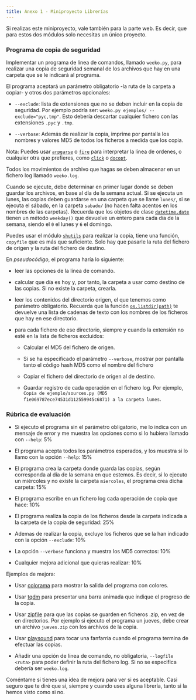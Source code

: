 ```yaml
---
title: Anexo 1 - Miniproyecto Librerías
---
```


Si realizas este miniproyecto, vale también para la parte web. Es decir, que 
para estos dos módulos solo necesitas un único proyecto.

### Programa de copia de seguridad

Implementar un programa de línea de comandos, llamado `weeko.py`, para realizar
una copia de seguridad semanal de los archivos que hay en una carpeta que se le
indicará al programa.

El programa aceptará un parámetro obligatorio -la ruta de la carpeta 
a copiar- y otros dos parámetros opcionales:

- `--exclude`: lista de extensiones que no se deben incluir en la copia de
seguridad. Por ejemplo podría ser: `weeko.py ejemplos/ --exclude="pyc,tmp"`. Esto
debería descartar cualquier fichero con las extensiones `.pyc` y `.tmp`.

- `--verbose`: Además de realizar la copia, imprime por pantalla los nombres
   y valores MD5 de todos los ficheros a medida que los copia.

Nota: Puedes usar
[`arpgarse`](https://docs.python.org/3/library/argparse.html)
o [`fire`](https://google.github.io/python-fire/guide/) para interpretar la
línea de ordenes, o cualquier otra que prefieres, como
[`click`](https://palletsprojects.com/p/click/) o
[`docopt`](http://docopt.org/).

Todos los movimientos de archivo que hagas se deben almacenar en un fichero log
llamado `weeko.log`.

Cuando se ejecute, debe determinar en primer lugar donde se deben guardar los
archivos, en base al día de la semana actual. Si se ejecuta un lunes, las
copias deben guardarse en una carpeta que se llame `lunes/`, si se ejecuta el
sábado, en la carpeta `sabado/` (no hacen falta acentos en los nombres de las
carpetas). Recuerda que los objetos de clase
[`datetime.date`](https://docs.python.org/es/3/library/datetime.html) tienen un
método `weekday()` que devuelve un entero para cada día de la semana, siendo el
`0` el lunes y `6` el domingo.

Puedes usar el módulo
[`shutils`](https://docs.python.org/es/3/library/shutil.html) para realizar la
copia, tiene una función, `copyfile` que es más que suficiente. Solo hay que
pasarle la ruta del fichero de origen y la ruta del fichero de destino.

En _pseudocódigo_, el programa haría lo siguiente:

- leer las opciones de la línea de comando.

- calcular que día es hoy y, por tanto, la carpeta a usar como destino
  de las copias. Si no existe la carpeta, crearla.

- leer los contenidos del directorio origen, el que tenemos como
  parámetro obligatorio. Recuerda que la función 
  [`os.listdir(path)`](https://docs.python.org/3/library/os.html#os.listdir)
  te devuelve una lista de cadenas de texto con los nombres de los ficheros
  que hay en ese directorio.

- para cada fichero de ese directorio, siempre y cuando la extensión no esté en
  la lista de ficheros excluidos:

    - Calcular el MD5 del fichero de origen.

    - Si se ha especificado el parámetro `--verbose`, mostrar por pantalla
      tanto el código hash MD5 como el nombre del fichero

    - Copiar el fichero del directorio de origen al de destino.

    - Guardar registro de cada operación en el fichero log. Por ejemplo, `Copia
      de ejemplo/sources.py (MD5 f1e069787ece74531d112559945c6871) a la
      carpeta lunes`.


### Rúbrica de evaluación

- Si ejecuto el programa sin el parámetro obligatorio, me lo indica con un
  mensaje de error y me muestra las opciones como si lo hubiera llamado con 
  `--help`: 5%

- El programa acepta todos los parámetros esperados, y los muestra si lo llamo
  con la opción `--help`: 15%

- El programa crea la carpeta donde guarda las copias, según corresponda al día
  de la semana en que estemos. Es decir, si lo ejecuto un miércoles y no
  existe la carpeta `miercoles`, el programa crea dicha carpeta: 15%

- El programa escribe en un fichero log cada operación de copia que hace: 10%

- El programa realiza la copia de los ficheros desde la carpeta indicada a
  la carpeta de la copia de seguridad: 25%

- Ademas de realizar la copia, excluye los ficheros que se la han 
  indicado con la opción `--exclude`: 10%

- La opción `--verbose` funciona y muestra los MD5 correctos: 10%

- Cualquier mejora adicional que quieras realizar: 10%

Ejemplos de mejora:

 - Usar [colorama](https://pypi.org/project/colorama/) para mostrar la salida
   del programa con colores.

 - Usar [tqdm](https://pypi.org/project/tqdm/) para presentar una barra animada
   que indique el progreso de la copia.

 - Usar [zipfile](https://docs.python.org/3/library/zipfile.html) para que las
   copias se guarden en ficheros .zip, en vez de en directorios. Por ejemplo
   si ejecuto el programa un jueves, debe crear un archivo `jueves.zip` con los
   archivos de la copia.

 - Usar [playsound](https://pypi.org/project/playsound/) para tocar una
   fanfarria cuando el programa termina de efectuar las copias.

 - Añadir una opción de línea de comando, no obligatoria, `--logfile <ruta>`
   para poder definir la ruta del fichero log. Si no se especifica debería
   ser `weeko.log`.
    
Coméntame si tienes una idea de mejora para ver si es aceptable. Casi seguro
que te diré que si, siempre y cuando uses alguna librería, tanto si la
hemos visto como si no.
